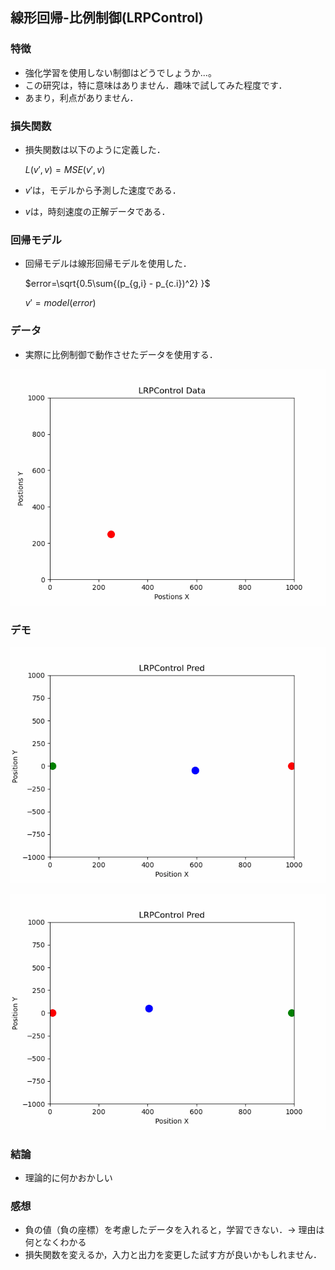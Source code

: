 ## **線形回帰-比例制御(LRPControl)**

### **特徴**
* 強化学習を使用しない制御はどうでしょうか...。
* この研究は，特に意味はありません．趣味で試してみた程度です．
* あまり，利点がありません．

### **損失関数**
* 損失関数は以下のように定義した．

    $L(v',v)=MSE(v',v)$

* $v'$は，モデルから予測した速度である．
* $v$は，時刻速度の正解データである．

### **回帰モデル**
* 回帰モデルは線形回帰モデルを使用した．

    $error=\sqrt{0.5\sum{(p_{g,i} - p_{c.i})^2} }$

    $v'= model(error)$

### **データ**
* 実際に比例制御で動作させたデータを使用する．

![Animation](./src/figs/data_action.gif)

### **デモ**

![Animation](./src/figs/pred_action1.gif)

![Animation](./src/figs/pred_action2.gif)

### **結論**
* 理論的に何かおかしい

### **感想**
* 負の値（負の座標）を考慮したデータを入れると，学習できない．-> 理由は何となくわかる
* 損失関数を変えるか，入力と出力を変更した試す方が良いかもしれません．
